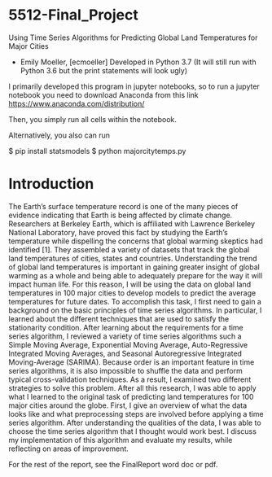# 5512-Final_Project 
Using Time Series Algorithms for Predicting Global Land Temperatures for Major Cities

- Emily Moeller, [ecmoeller]
Developed in Python 3.7 (It will still run with Python 3.6 but the print statements will look ugly)

I primarily developed this program in jupyter notebooks, so to run a jupyter notebook you need to download Anaconda 
from this link https://www.anaconda.com/distribution/

Then, you simply run all cells within the notebook.

Alternatively, you also can run 

$ pip install statsmodels
$ python majorcitytemps.py


# Introduction

  The Earth’s surface temperature record is one of the many pieces of evidence indicating that Earth is being affected by climate change. Researchers at Berkeley Earth, which is affiliated with Lawrence Berkeley National Laboratory, have proved this fact by studying the Earth’s temperature while dispelling the concerns that global warming skeptics had identified [1]. They assembled a variety of datasets that track the global land temperatures of cities, states and countries. Understanding the trend of global land temperatures is important in gaining greater insight of global warming as a whole and being able to adequately prepare for the way it will impact human life. For this reason, I will be using the data on global land temperatures in 100 major cities to develop models to predict the average temperatures for future dates. To accomplish this task, I first need to gain a background on the basic principles of time series algorithms. In particular, I learned about the different techniques that are used to satisfy the stationarity condition. After learning about the requirements for a time series algorithm, I reviewed a variety of time series algorithms such a Simple Moving Average, Exponential Moving Average, Auto-Regressive Integrated Moving Averages, and Seasonal Autoregressive Integrated Moving-Average (SARIMA). Because order is an important feature in time series algorithms, it is also impossible to shuffle the data and perform typical cross-validation techniques. As a result, I examined two different strategies to solve this problem. After all this research, I was able to apply what I learned to the original task of predicting land temperatures for 100 major cities around the globe. First, I give an overview of what the data looks like and what preprocessing steps are involved before applying a time series algorithm. After understanding the qualities of the data, I was able to choose the time series algorithm that I thought would work best. I discuss my implementation of this algorithm and evaluate my results, while reflecting on areas of improvement. 

For the rest of the report, see the FinalReport word doc or pdf.
